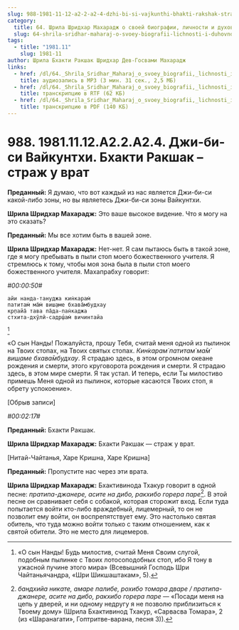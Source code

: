 ```yaml
---
slug: 988-1981-11-12-a2-2-a2-4-dzhi-bi-si-vajkunthi-bhakti-rakshak-strazh-u-vrat
category:
  title: 64. Шрила Шридхар Махарадж о своей биографии, личности и духовном опыте
  slug: 64-shrila-sridhar-maharaj-o-svoey-biografii-lichnosti-i-duhovnom-opyte
tags:
  - title: "1981.11"
    slug: 1981-11
author: Шрила Бхакти Ракшак Шридхар Дев-Госвами Махарадж
links:
  - href: /dl/64._Shrila_Sridhar_Maharaj_o_svoey_biografii,_lichnosti_i_duhovnom_opyte/988_1981.11.12.A2.2.A2.4_SridharMj_Dzhi-bi-si_Vajkunthi_Bhakti_Rakshak--strazh_u_vrat.mp3
    title: аудиозапись в MP3 (3 мин. 31 сек., 2,5 МБ)
  - href: /dl/64._Shrila_Sridhar_Maharaj_o_svoey_biografii,_lichnosti_i_duhovnom_opyte/988_1981.11.12.A2.2.A2.4_SridharMj_Dzhi-bi-si_Vajkunthi_Bhakti_Rakshak--strazh_u_vrat.rtf
    title: транскрипцию в RTF (62 КБ)
  - href: /dl/64._Shrila_Sridhar_Maharaj_o_svoey_biografii,_lichnosti_i_duhovnom_opyte/988_1981.11.12.A2.2.A2.4_SridharMj_Dzhi-bi-si_Vajkunthi_Bhakti_Rakshak--strazh_u_vrat.pdf
    title: транскрипцию в PDF (140 КБ)
---
```


# 988. 1981.11.12.A2.2.A2.4. Джи-би-си Вайкунтхи. Бхакти Ракшак – страж у врат

**Преданный:** Я думаю, что вот каждый из нас является Джи-би-си какой-либо зоны, но вы являетесь Джи-би-си зоны Вайкунтхи.

**Шрила Шридхар Махарадж:** Это ваше высокое видение. Что я могу на это сказать?

**Преданный:** Мы все хотим быть в вашей зоне.

**Шрила Шридхар Махарадж:** Нет-нет. Я сам пытаюсь быть в такой зоне, где я могу пребывать в пыли стоп моего божественного учителя. Я стремлюсь к тому, чтобы моя зона была в пыли стоп моего божественного учителя. Махапрабху говорит:

*#00:00:50#*

    айи нанда-тануджа кин̇карам̇
    патитам̇ ма̄м̇ виш̣аме бхава̄мбудхау
    кр̣пайа̄ тава па̄да-пан̇каджа
    стхита-дхӯлӣ-садр̣ш́ам̇ вичинтайа
[^_ftn1]

«О сын Нанды! Пожалуйста, прошу Тебя, считай меня одной из пылинок на Твоих стопах, на Твоих святых стопах. *Кин̇карам̇ патитам̇ ма̄м̇ виш̣аме бхава̄мбудхау*. Я страдаю здесь, в этом огромном океане рождения и смерти, этого круговорота рождения и смерти. Я страдаю здесь, в этом мире смерти. Я так устал. И теперь, если Ты милостиво примешь Меня одной из пылинок, которые касаются Твоих стоп, я обрету успокоение».

[Обрыв записи]

*#00:02:17#*

**Преданный:** Бхакти Ракшак.

**Шрила Шридхар Махарадж:** Бхакти Ракшак — страж у врат.

[Нитай-Чайтанья, Харе Кришна, Харе Кришна]

**Преданный:** Пропустите нас через эти врата.

**Шрила Шридхар Махарадж:** Бхактивинода Тхакур говорит в одной песне: *пратипа-джанере, асите на дибо, ракхибо горера паре*[^_ftn2]. В этой песне он сравнивает себя с собакой, которая сторожит вход. Если туда попытается войти кто-либо враждебный, лицемерный, то он не позволит ему войти, он воспрепятствует ему. Это настолько святая обитель, что туда можно войти только с таким отношением, как к святой обители. Это не место для лицемеров.



[^_ftn1]: «О сын Нанды! Будь милостив, считай Меня Своим слугой, подобным пылинке с Твоих лотосоподобных стоп, ибо Я тону в ужасной пучине этого мира» (Всевышний Господь Шри Чайтаньячандра, «Шри Шикшаштакам», 5).

[^_ftn2]: *бандхийа никате, амаре палибе, рохибо томара дваре / пратипа-джанере, асите на дибо, ракхибо горера паре* — «Посади меня на цепь у дверей, и ни одному недругу я не позволю приблизиться к Твоему дому» (Шрила Бхактивинод Тхакур, «Сарвасва Томара», 2 (из «Шаранагати», Гоптритве-варана, песня 3)).

